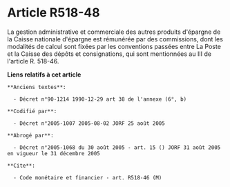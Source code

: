 # Article R518-48

La gestion administrative et commerciale des autres produits d'épargne de la Caisse nationale d'épargne est rémunérée par des
commissions, dont les modalités de calcul sont fixées par les conventions passées entre La Poste et la Caisse des dépôts et
consignations, qui sont mentionnées au III de l'article R. 518-46.

**Liens relatifs à cet article**

	**Anciens textes**:

	  - Décret n°90-1214 1990-12-29 art 38 de l'annexe (6°, b)

	**Codifié par**:

	  - Décret n°2005-1007 2005-08-02 JORF 25 août 2005

	**Abrogé par**:

	  - Décret n°2005-1068 du 30 août 2005 - art. 15 () JORF 31 août 2005 en vigueur le 31 décembre 2005

	**Cite**:

	  - Code monétaire et financier - art. R518-46 (M)
